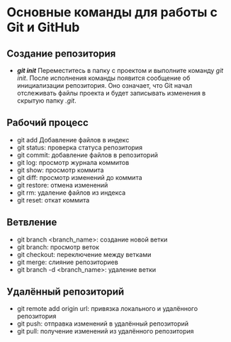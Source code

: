 # Основные команды для работы с Git и GitHub

## Создание репозитория
* ***git init*** Переместитесь в папку с проектом и выполните команду *git init*.
После исполнения команды появится сообщение об инициализации репозитория.
Оно означает, что Git начал отслеживать файлы проекта и будет записывать изменения в скрытую папку *.git*.

## Рабочий процесс
* git add Добавление файлов в индекс
* git status: проверка статуса репозитория
* git commit: добавление файлов в репозиторий
* git log: просмотр журнала коммитов
* git show: просмотр коммита
* git diff: просмотр изменений до коммита
* git restore: отмена изменений
* git rm: удаление файлов из индекса
* git reset: откат коммита

## Ветвление
* git branch <branch_name>: создание новой ветки
* git branch: просмотр веток
* git checkout: переключение между ветками
* git merge: слияние репозиториев
* git branch -d <branch_name>: удаление ветки

## Удалённый репозиторий
* git remote add origin url: привязка локального и удалённого репозитория
* git push: отправка изменений в удалённый репозиторий
* git pull: получение изменений из удалённого репозитория